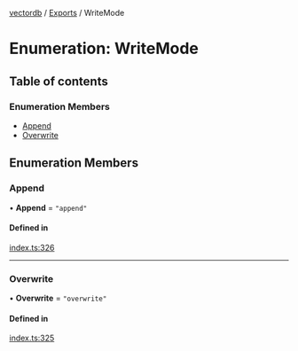 [vectordb](../README.md) / [Exports](../modules.md) / WriteMode

# Enumeration: WriteMode

## Table of contents

### Enumeration Members

- [Append](WriteMode.md#append)
- [Overwrite](WriteMode.md#overwrite)

## Enumeration Members

### Append

• **Append** = ``"append"``

#### Defined in

[index.ts:326](https://github.com/lancedb/lancedb/blob/31dab97/node/src/index.ts#L326)

___

### Overwrite

• **Overwrite** = ``"overwrite"``

#### Defined in

[index.ts:325](https://github.com/lancedb/lancedb/blob/31dab97/node/src/index.ts#L325)

